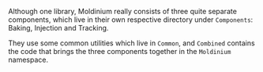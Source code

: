 Although one library, Moldinium really consists of three quite separate components, which live in their own respective directory under `Components`: Baking, Injection and Tracking.

They use some common utilities which live in `Common`, and `Combined` contains the code that brings the three components together in the `Moldinium` namespace.
